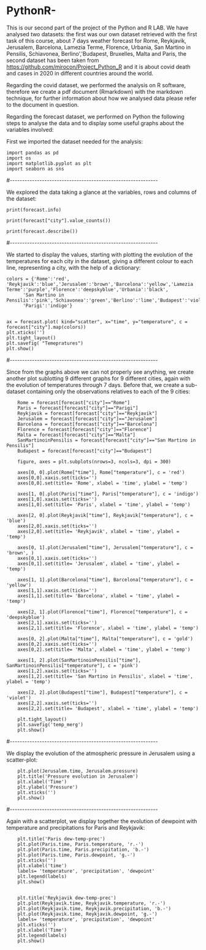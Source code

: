 # PythonR-

This is our second part of the project of the Python and R LAB. 
We have analysed two datasets: the first was our own dataset retrieved with the first task of this course, about 7 days weather forecast for Rome, Reykjavik, Jerusalem, Barcelona, Lamezia Terme, Florence, Urbania, San Martino in Pensilis, Schiavonea, Berlino','Budapest, Bruxelles, Malta and Paris, the second dataset has been taken from https://github.com/mirocon/Project_Python_R and it is about covid death and cases in 2020 in different countries around the world.

Regarding the covid dataset, we performed the analysis on R software, therefore we create a pdf document (Rmarkdown) with the markdown technique, for further information about how we analysed data please refer to the document in question.

Regarding the forecast dataset, we performed on Python the following steps to analyse the data and to display some useful graphs about the variables involved:

First we imported the dataset needed for the analysis:

    import pandas as pd
    import os
    import matplotlib.pyplot as plt
    import seaborn as sns

#------------------------------------------------------------

We explored the data taking a glance at the variables, rows and columns of the dataset:

    print(forecast.info)
    
    print(forecast["city"].value_counts())
    
    print(forecast.describe()) 

#------------------------------------------------------------

We started to display the values, starting with plotting the evolution of the temperatures for each city in the dataset, giving a different colour to each line, representing a city, with the help of a dictionary:

    colors = {'Rome':'red', 'Reykjavik':'blue','Jerusalem':'brown','Barcelona':'yellow','Lamezia Terme':'purple','Florence':'deepskyblue','Urbania':'black',
          'San Martino in Pensilis':'pink','Schiavonea':'green','Berlino':'lime','Budapest':'violet','Bruxelles':'sandybrown','Malta':'gold',
          'Parigi':'indigo'}


    ax = forecast.plot( kind="scatter", x="time", y="temperature", c = forecast["city"].map(colors))
    plt.xticks('')
    plt.tight_layout()
    plt.savefig( "Temepratures")
    plt.show()
    

#------------------------------------------------------------

Since from the graphs above we can not properly see anything, we create another plot sublotting 9 different graphs for 9 different cities, again with the evolution of temperatures through 7 days. Before that, we create a sub-dataset containing only the observations relatives to each of the 9 cities:

        Rome = forecast[forecast["city"]=="Rome"]
        Paris = forecast[forecast["city"]=="Parigi"]
        Reykjavik = forecast[forecast["city"]=="Reykjavik"]
        Jerusalem = forecast[forecast["city"]=="Jerusalem"]
        Barcelona = forecast[forecast["city"]=="Barcelona"]
        Florence = forecast[forecast["city"]=="Florence"]
        Malta = forecast[forecast["city"]=="Malta"]
        SanMartinoinPensilis = forecast[forecast["city"]=="San Martino in Pensilis"]
        Budapest = forecast[forecast["city"]=="Budapest"]

        figure, axes = plt.subplots(nrows=3, ncols=3, dpi = 300)

        axes[0, 0].plot(Rome["time"], Rome["temperature"], c = 'red')
        axes[0,0].xaxis.set(ticks='')
        axes[0,0].set(title= 'Rome', xlabel = 'time', ylabel = 'temp')

        axes[1, 0].plot(Paris["time"], Paris["temperature"], c = 'indigo')
        axes[1,0].xaxis.set(ticks='')
        axes[1,0].set(title= 'Paris', xlabel = 'time', ylabel = 'temp')

        axes[2, 0].plot(Reykjavik["time"], Reykjavik["temperature"], c = 'blue')
        axes[2,0].xaxis.set(ticks='')
        axes[2,0].set(title= 'Reykjavik', xlabel = 'time', ylabel = 'temp')

        axes[0, 1].plot(Jerusalem["time"], Jerusalem["temperature"], c = 'brown', )
        axes[0,1].xaxis.set(ticks='')
        axes[0,1].set(title= 'Jerusalem', xlabel = 'time', ylabel = 'temp')

        axes[1, 1].plot(Barcelona["time"], Barcelona["temperature"], c = 'yellow')
        axes[1,1].xaxis.set(ticks='')
        axes[1,1].set(title= 'Barcelona', xlabel = 'time', ylabel = 'temp')

        axes[2, 1].plot(Florence["time"], Florence["temperature"], c = 'deepskyblue')
        axes[2,1].xaxis.set(ticks='')
        axes[2,1].set(title= 'Florence', xlabel = 'time', ylabel = 'temp')

        axes[0, 2].plot(Malta["time"], Malta["temperature"], c = 'gold')
        axes[0,2].xaxis.set(ticks='')
        axes[0,2].set(title= 'Malta', xlabel = 'time', ylabel = 'temp')

        axes[1, 2].plot(SanMartinoinPensilis["time"], SanMartinoinPensilis["temperature"], c = 'pink')
        axes[1,2].xaxis.set(ticks='')
        axes[1,2].set(title= 'San Martino in Pensilis', xlabel = 'time', ylabel = 'temp')

        axes[2, 2].plot(Budapest["time"], Budapest["temperature"], c = 'violet')
        axes[2,2].xaxis.set(ticks='')
        axes[2,2].set(title= 'Budapest', xlabel = 'time', ylabel = 'temp')

        plt.tight_layout()
        plt.savefig('temp_merg')
        plt.show()

#------------------------------------------------------------

We display the evolution of the atmospheric pressure in Jerusalem using a scatter-plot:

        plt.plot(Jerusalem.time, Jerusalem.pressure)
        plt.title('Pressure evolution in Jerusalem')
        plt.xlabel('Time')
        plt.ylabel('Pressure')
        plt.xticks('')
        plt.show()
        
#------------------------------------------------------------

Again with a scatterplot, we display together the evolution of dewpoint with temperature and precipitations for Paris and Reykjavik: 

        plt.title('Paris dew-temp-prec')
        plt.plot(Paris.time, Paris.temperature, 'r.-')
        plt.plot(Paris.time, Paris.precipitation, 'b.-')
        plt.plot(Paris.time, Paris.dewpoint, 'g.-')
        plt.xticks('')
        plt.xlabel('time')
        labels= 'temperature', 'precipitation', 'dewpoint'
        plt.legend(labels)
        plt.show()


        plt.title('Reykjavik dew-temp-prec')
        plt.plot(Reykjavik.time, Reykjavik.temperature, 'r.-')
        plt.plot(Reykjavik.time, Reykjavik.precipitation, 'b.-')
        plt.plot(Reykjavik.time, Reykjavik.dewpoint, 'g.-')
        labels= 'temperature', 'precipitation', 'dewpoint'
        plt.xticks('')
        plt.xlabel('Time')
        plt.legend(labels)
        plt.show()
        

